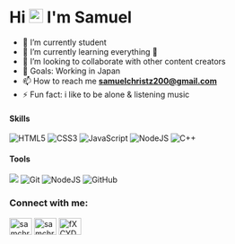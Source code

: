 ### <h1 align="left">Hi <img src="https://media.giphy.com/media/hvRJCLFzcasrR4ia7z/giphy.gif" width="25px"> I'm Samuel</h1>


 - 🔭 I’m currently student
 - 🌱 I’m currently learning everything 🤣 
 - 👯 I’m looking to collaborate with other content creators
 - 🥅 Goals: Working in Japan 
- 📫 How to reach me **samuelchristz200@gmail.com**
 - ⚡ Fun fact: i like to be alone & listening music 
 
 
<h4 align="left">Skills</h4>
<p align="left">
  <img alt="HTML5" src="https://img.shields.io/badge/html5%20-%23E34F26.svg?&style=for-the-badge&logo=html5&logoColor=white"/>
  <img alt="CSS3" src="https://img.shields.io/badge/css3%20-%231572B6.svg?&style=for-the-badge&logo=css3&logoColor=white"/>
  <img alt="JavaScript" src="https://img.shields.io/badge/javascript%20-%23323330.svg?&style=for-the-badge&logo=javascript&logoColor=%23F7DF1E"/>
  <img alt="NodeJS" src="https://img.shields.io/badge/node.js%20-%2343853D.svg?&style=for-the-badge&logo=node.js&logoColor=white"/>
  <img alt="C++" src="https://img.shields.io/badge/c++%20-%2300599C.svg?&style=for-the-badge&logo=c%2B%2B&ogoColor=white"/>


<h4 align="left">Tools</h4>
<p align="left">
  <img src="https://img.shields.io/badge/Sublime%20Text-FF9800?style=for-the-badge&logo=Sublime%20Text&logoColor=white"/>
  <img alt="Git" src="https://img.shields.io/badge/git%20-%23F05033.svg?&style=for-the-badge&logo=git&logoColor=white"/>
  <img alt="NodeJS" src="https://img.shields.io/badge/node.js%20-%2343853D.svg?&style=for-the-badge&logo=node.js&logoColor=white"/> 
  <img alt="GitHub" src="https://img.shields.io/badge/github%20-%23121011.svg?&style=for-the-badge&logo=github&logoColor=white"/>
</p>


<h3 align="left">Connect with me:</h3>
<p align="left">
<a href="https://twitter.com/ngurahsamuel" target="blank"><img align="center" src="https://cdn.jsdelivr.net/npm/simple-icons@3.0.1/icons/twitter.svg" alt="samchristz" height="30" width="40" /></a>
<a href="https://instagram.com/ngurahsamuel" target="blank"><img align="center" src="https://cdn.jsdelivr.net/npm/simple-icons@3.0.1/icons/instagram.svg" alt="samchristz" height="30" width="40" /></a>
<a href="https://discord.com/users/1124542072775524352" target="blank"><img align="center" src="https://cdn.jsdelivr.net/npm/simple-icons@3.0.1/icons/discord.svg" alt="fXCYDJyVa2" height="30" width="40" /></a>
</p>
